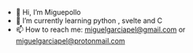 - 👋 Hi, I’m Miguepollo
- 🌱 I’m currently learning python , svelte and C
- 📫 How to reach me: miguelgarciapel@gmail.com or miguelgarciapel@protonmail.com

